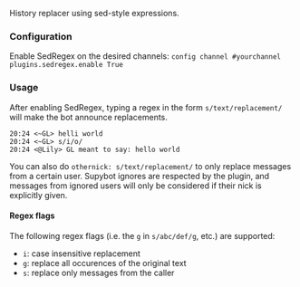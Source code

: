 History replacer using sed-style expressions.

### Configuration

Enable SedRegex on the desired channels: `config channel #yourchannel plugins.sedregex.enable True`

### Usage

After enabling SedRegex, typing a regex in the form `s/text/replacement/` will make the bot announce replacements.

```
20:24 <~GL> helli world
20:24 <~GL> s/i/o/
20:24 <@Lily> GL meant to say: hello world
```

You can also do `othernick: s/text/replacement/` to only replace messages from a certain user. Supybot ignores are respected by the plugin, and messages from ignored users will only be considered if their nick is explicitly given.

#### Regex flags

The following regex flags (i.e. the `g` in `s/abc/def/g`, etc.) are supported:

- `i`: case insensitive replacement
- `g`: replace all occurences of the original text
- `s`: replace only messages from the caller
